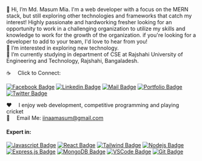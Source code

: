 👋 Hi, I’m Md. Masum Mia. I'm a web developer with a focus on the MERN stack, but still exploring other technologies and frameworks that catch my interest! Highly passionate and hardworking fresher looking for an opportunity to work in a challenging organization to utilize my skills and knowledge to work for the growth of the organization. if you're looking for a developer to add to your team, I'd love to hear from you! <br/>
👀 I’m interested in exploring new technology. <br/>
🌱 I’m currently studying in department of CSE at Rajshahi University of Engineering and Technology, Rajshahi, Bangaladesh. <br/>

:coffee: &emsp;Click to Connect:

[![Facebook Badge](https://img.shields.io/badge/Facebook-1877F2?style=for-the-badge&logo=facebook&logoColor=white)](https://www.facebook.com/iinaamasum/) [![Linkedin Badge](https://img.shields.io/badge/LinkedIn-0077B5?style=for-the-badge&logo=linkedin&logoColor=white)](https://www.linkedin.com/in/iinaamasum/) [![Mail Badge](https://img.shields.io/badge/Gmail-D14836?style=for-the-badge&logo=gmail&logoColor=white)](mailto:iinaamasum@gmail.com) [![Portfolio Badge](https://img.shields.io/badge/Portfolio-E4405F?style=for-the-badge&logo=Portfolio&logoColor=white)](https://iinaamasum-3ec05.web.app/) [![Twitter Badge](https://img.shields.io/badge/Twitter-1DA1F2?style=for-the-badge&logo=twitter&logoColor=white)](https://twitter.com/iinaamasum/) 

:hearts: &emsp;I enjoy web development, competitive programming and playing cricket <br/>
:e-mail: &emsp;Email Me: iinaamasum@gmail.com <br/>

#### Expert in:

[![Javascript Badge](https://img.shields.io/badge/-Javascript-F0DB4F?style=for-the-badge&labelColor=black&logo=javascript&logoColor=F0DB4F)](#) [![React Badge](https://img.shields.io/badge/-React-61DBFB?style=for-the-badge&labelColor=black&logo=react&logoColor=61DBFB)](#) [![Tailwind Badge](https://img.shields.io/badge/Tailwind%20CSS-092749?style=for-the-badge&logo=tailwindcss&logoColor=06B6D4&labelColor=000000)](#) [![Nodejs Badge](https://img.shields.io/badge/-Nodejs-3C873A?style=for-the-badge&labelColor=black&logo=node.js&logoColor=3C873A)](#) [![Express.js Badge](https://img.shields.io/badge/Express.js-000000?style=for-the-badge&logo=express&logoColor=white)](#) [![MongoDB Badge](https://img.shields.io/badge/MongoDB-4EA94B?style=for-the-badge&logo=mongodb&logoColor=white)](#) [![VSCode Badge](https://img.shields.io/badge/Visual_Studio-5C2D91?style=for-the-badge&logo=visual%20studio&logoColor=white)](#) [![Git Badge](https://img.shields.io/badge/Git-F05032?style=for-the-badge&logo=git&logoColor=white)](#)

